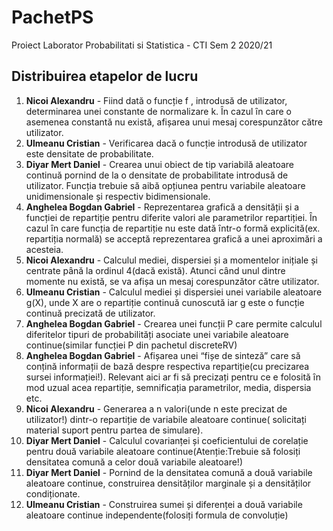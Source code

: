 # PachetPS
Proiect Laborator Probabilitati si Statistica - CTI Sem 2 2020/21

## Distribuirea etapelor de lucru

1. **Nicoi Alexandru** - Fiind dată o funcție f , introdusă de utilizator, determinarea unei constante de 
normalizare k. Ȋn cazul ȋn care o asemenea constantă nu există, afișarea unui mesaj 
corespunzător către utilizator.
2. **Ulmeanu Cristian** - Verificarea dacă o funcție introdusă de utilizator este densitate de probabilitate. 
3. **Diyar Mert Daniel** - Crearea unui obiect de tip variabilă aleatoare continuă pornind de la o densitate de 
probabilitate introdusă de utilizator. Funcția trebuie să aibă opțiunea pentru variabile 
aleatoare unidimensionale și respectiv bidimensionale.
4. **Anghelea Bogdan Gabriel** - Reprezentarea grafică a densității și a funcției de repartiție pentru diferite valori ale 
parametrilor repartiției. Ȋn cazul ȋn care funcția de repartiție nu este dată ȋntr-o formă 
explicită(ex. repartiția normală) se acceptă reprezentarea grafică a unei aproximări a 
acesteia.
5. **Nicoi Alexandru** - Calculul mediei, dispersiei și a momentelor inițiale și centrate pȃnă la ordinul 4(dacă 
există). Atunci cȃnd unul dintre momente nu există, se va afișa un mesaj 
corespunzător către utilizator.
6. **Ulmeanu Cristian** - Calculul mediei și dispersiei unei variabile aleatoare g(X), unde X are o repartiție 
continuă cunoscută iar g este o funcție continuă precizată de utilizator.
7. **Anghelea Bogdan Gabriel** - Crearea unei funcții P care permite calculul diferitelor tipuri de probabilități asociate 
unei variabile aleatoare continue(similar funcției P din pachetul discreteRV) 
8. **Anghelea Bogdan Gabriel** - Afișarea unei “fișe de sinteză” care să conțină informații de bază despre respectiva 
repartiție(cu precizarea sursei informației!). Relevant aici ar fi să precizați pentru ce e 
folosită ȋn mod uzual acea repartiție, semnificația parametrilor, media, dispersia etc.
9. **Nicoi Alexandru** - Generarea a n valori(unde n este precizat de utilizator!) dintr-o repartiție de variabile 
aleatoare continue( solicitați material suport pentru partea de simulare).
10. **Diyar Mert Daniel** - Calculul covarianței și coeficientului de corelație pentru două variabile aleatoare 
continue(Atenție:Trebuie să folosiți densitatea comună a celor două variabile 
aleatoare!)
11. **Diyar Mert Daniel** - Pornind de la densitatea comună a două variabile aleatoare continue, construirea 
densităților marginale și a densităților condiționate.
12. **Ulmeanu Cristian** - Construirea sumei și diferenței a două variabile aleatoare continue 
independente(folosiți formula de convoluție)
